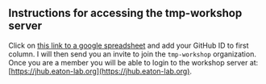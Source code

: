## Instructions for accessing the tmp-workshop server

Click on [this link to a google spreadsheet](https://docs.google.com/spreadsheets/d/1Gp8OXWsquGESiadM0skCYvx-zoqneukLWFGmsdRvYGc/edit?usp=sharing) and add your GitHub ID to first column. I will then send you an invite to join the `tmp-workshop` organization. Once you are a member you will be able to login to the workshop server at: [https://jhub.eaton-lab.org](https://jhub.eaton-lab.org). 


